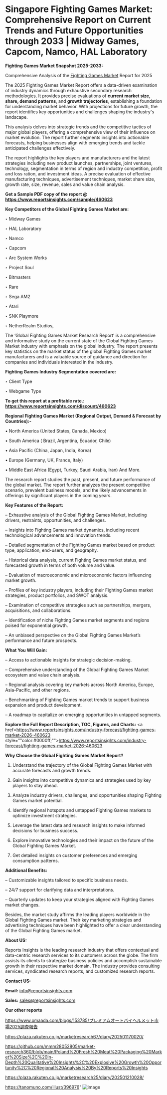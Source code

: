 # Singapore Fighting Games Market: Comprehensive Report on Current Trends and Future Opportunities through 2033 | Midway Games, Capcom, Namco, HAL Laboratory

<strong>Fighting Games Market Snapshot 2025-2033:</strong>

Comprehensive Analysis of the <a href=https://www.reportsinsights.com/sample/460623>Fighting Games Market</a> Report for 2025

The 2025 Fighting Games Market Report offers a data-driven examination of industry dynamics through exhaustive secondary research methodologies. It provides precise evaluations of <strong>current market size, share, demand patterns</strong>, and <strong>growth trajectories</strong>, establishing a foundation for understanding market behavior. With projections for future growth, the report identifies key opportunities and challenges shaping the industry's landscape.

This analysis delves into strategic trends and the competitive tactics of major global players, offering a comprehensive view of their influence on market evolution. The report further segments insights into actionable forecasts, helping businesses align with emerging trends and tackle anticipated challenges effectively.

The report highlights the key players and manufacturers and the latest strategies including new product launches, partnerships, joint ventures, technology, segmentation in terms of region and industry competition, profit and loss ration, and investment ideas. A precise evaluation of effective manufacturing techniques, advertisement techniques, market share size, growth rate, size, revenue, sales and value chain analysis.

<strong>Get a Sample PDF copy of the report @ <a href=https://www.reportsinsights.com/sample/460623 style=color:#0000ff;>https://www.reportsinsights.com/sample/460623</a></strong>

<strong>Key Competitors of the Global Fighting Games Market are:</strong>

‣ Midway Games

‣ HAL Laboratory

‣ Namco

‣ Capcom

‣ Arc System Works

‣ Project Soul

‣ Bitmasters

‣ Rare

‣ Sega AM2

‣ Atari

‣ SNK Playmore

‣ NetherRealm Studios,

The ‘Global Fighting Games Market Research Report’ is a comprehensive and informative study on the current state of the Global Fighting Games Market industry with emphasis on the global industry. The report presents key statistics on the market status of the global Fighting Games market manufacturers and is a valuable source of guidance and direction for companies and individuals interested in the industry.

<strong>Fighting Games Industry Segmentation covered are:</strong>

‣ Client Type

‣ Webgame Type

<strong>To get this report at a profitable rate.: <a href=https://www.reportsinsights.com/discount/460623 style=color:#0000ff;>https://www.reportsinsights.com/discount/460623</a></strong>

<strong>Regional Fighting Games Market (Regional Output, Demand &amp; Forecast by Countries):-</strong>

• North America (United States, Canada, Mexico)

• South America ( Brazil, Argentina, Ecuador, Chile)

• Asia Pacific (China, Japan, India, Korea)

• Europe (Germany, UK, France, Italy)

• Middle East Africa (Egypt, Turkey, Saudi Arabia, Iran) And More.

The research report studies the past, present, and future performance of the global market. The report further analyzes the present competitive scenario, prevalent business models, and the likely advancements in offerings by significant players in the coming years.

<strong>Key Features of the Report:</strong>

– Exhaustive analysis of the Global Fighting Games Market, including drivers, restraints, opportunities, and challenges.

– Insights into Fighting Games market dynamics, including recent technological advancements and innovation trends.

– Detailed segmentation of the Fighting Games market based on product type, application, end-users, and geography.

– Historical data analysis, current Fighting Games market status, and forecasted growth in terms of both volume and value.

– Evaluation of macroeconomic and microeconomic factors influencing market growth.

– Profiles of key industry players, including their Fighting Games market strategies, product portfolios, and SWOT analysis.

– Examination of competitive strategies such as partnerships, mergers, acquisitions, and collaborations.

– Identification of niche Fighting Games market segments and regions poised for exponential growth.

– An unbiased perspective on the Global Fighting Games Market’s performance and future prospects.

<strong>What You Will Gain:</strong>

– Access to actionable insights for strategic decision-making.

– Comprehensive understanding of the Global Fighting Games Market ecosystem and value chain analysis.

– Regional analysis covering key markets across North America, Europe, Asia-Pacific, and other regions.

– Benchmarking of Fighting Games market trends to support business expansion and product development.

– A roadmap to capitalize on emerging opportunities in untapped segments.

<strong>Explore the Full Report Description, TOC, Figures, and Charts:</strong>
<a href=https://www.reportsinsights.com/industry-forecast/fighting-games-market-2026-460623 style=""color:#0000ff;"">https://www.reportsinsights.com/industry-forecast/fighting-games-market-2026-460623</a>

<strong>Why Choose the Global Fighting Games Market Report?</strong>

1. Understand the trajectory of the Global Fighting Games Market with accurate forecasts and growth trends.

2. Gain insights into competitive dynamics and strategies used by key players to stay ahead.

3. Analyze industry drivers, challenges, and opportunities shaping Fighting Games market potential.

4. Identify regional hotspots and untapped Fighting Games markets to optimize investment strategies.

5. Leverage the latest data and research insights to make informed decisions for business success.

6. Explore innovative technologies and their impact on the future of the Global Fighting Games Market.

7. Get detailed insights on customer preferences and emerging consumption patterns.

<strong>Additional Benefits:</strong>

– Customizable insights tailored to specific business needs.

– 24/7 support for clarifying data and interpretations.

– Quarterly updates to keep your strategies aligned with Fighting Games market changes.

Besides, the market study affirms the leading players worldwide in the Global Fighting Games market. Their key marketing strategies and advertising techniques have been highlighted to offer a clear understanding of the Global Fighting Games market.

<strong><strong>About US</strong>:</strong>

Reports Insights is the leading research industry that offers contextual and data-centric research services to its customers across the globe. The firm assists its clients to strategize business policies and accomplish sustainable growth in their respective market domain. The industry provides consulting services, syndicated research reports, and customized research reports.

<strong>Contact US:</strong>

<p class=><b>Email:</b> <a href=mailto:info@reportsinsights.com>info@reportsinsights.com</a></p>
<p class=><b>Sales:</b> <a href=mailto:sales@reportsinsights.com>sales@reportsinsights.com</a></p>

<strong>Our other reports</strong>

<a href=https://www.omaada.com/blogs/153785/プレミアムオートバイヘルメット市場2025調査報告>https://www.omaada.com/blogs/153785/プレミアムオートバイヘルメット市場2025調査報告</a>

<a href=https://plaza.rakuten.co.jp/marketresearch67/diary/202501170020/>https://plaza.rakuten.co.jp/marketresearch67/diary/202501170020/</a>

<a href=https://github.com/mmm28052805/market-research360/blob/main/Poland%20Fresh%20Meat%20Packaging%20Market%20Size%2C%20In-Depth%20Qualitative%20Insights%2C%20Explosive%20Growth%20Opportunity%2C%20Regional%20Analysis%20By%20Reports%20Insights>https://github.com/mmm28052805/market-research360/blob/main/Poland%20Fresh%20Meat%20Packaging%20Market%20Size%2C%20In-Depth%20Qualitative%20Insights%2C%20Explosive%20Growth%20Opportunity%2C%20Regional%20Analysis%20By%20Reports%20Insights</a>

<a href=https://plaza.rakuten.co.jp/marketresearch25/diary/202501210028/>https://plaza.rakuten.co.jp/marketresearch25/diary/202501210028/</a>

<a href=https://tanomuno.com/illust/396976>https://tanomuno.com/illust/396976</a>"
![image](https://github.com/user-attachments/assets/c6ffe22b-a3ba-465f-a95a-d7cc7f61d48d)
